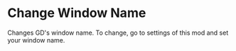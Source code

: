 # Change Window Name
Changes GD's window name. To change, go to settings of this mod and set your window name.
